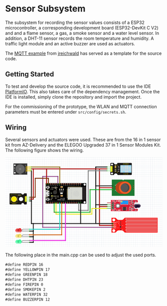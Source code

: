 # Sensor Subsystem
The subsystem for recording the sensor values consists of a ESP32 microcontroller, a corresponding development board (ESP32-DevKit C V2) and  and a flame sensor, a gas, a smoke sensor and a water level sensor. In addition, a DHT-11 sensor records the room temperature and humidity. A traffic light module and an active buzzer are used as actuators.

The [MQTT example](https://github.com/jreichwald/hsma_lecture_dbt1_code/tree/main/esp32/mqtt_example) from [jreichwald](https://github.com/jreichwald) has served as a template for the source code.
## Getting Started
To test and develop the source code, it is recommended to use the IDE [PlatformIO](https://platformio.org/). This also takes care of the dependency management. Once the IDE is installed, simply clone the repository and import the project.

For the commissioning of the prototype, the WLAN and MQTT connection parameters must be entered under `src/config/secrets.sh`.
## Wiring
Several sensors and actuators were used.  These are from the 16 in 1 sensor kit from AZ-Delivery and the ELEGOO Upgraded 37 in 1 Sensor Modules Kit. The following figure shows the wiring.

![alt text](https://github.com/hschaeufler/iot-app/blob/master/report/SensorErfassung_SP.PNG?raw=true)

The following place in the main.cpp can be used to adjust the used ports.
```
#define REDPIN 16
#define YELLOWPIN 17
#define GREENPIN 18
#define DHTPIN 23
#define FIREPIN 0
#define SMOKEPIN 2
#define WATERPIN 32
#define BUZZERPIN 12
```
